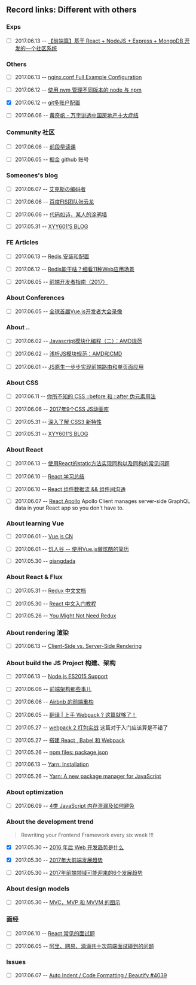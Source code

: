 ## Record links: Different with others


### Exps
- [ ] 2017.06.13 -- [【前端篇】基于 React + NodeJS + Express + MongoDB 开发的一个社区系统](http://react-china.org/t/react-nodejs-express-mongodb/10928)



### Others
- [ ] 2017.06.13 -- [nginx.conf Full Example Configuration](https://www.nginx.com/resources/wiki/start/topics/examples/full/)
- [ ] 2017.06.12 -- [使用 nvm 管理不同版本的 node 与 npm](http://bubkoo.com/2017/01/08/quick-tip-multiple-versions-node-nvm/)
- [x] 2017.06.12 -- [git多账户配置](https://www.zybuluo.com/muyanfeixiang/note/45143)
- [ ] 2017.06.06 -- [黄奇帆 - 万字讲透中国房地产十大症结](https://zhuanlan.zhihu.com/p/27187465)


### Community 社区
- [ ] 2017.06.06 -- [前段早读课](http://www.zaoduke.net/)
- [ ] 2017.06.05 -- [掘金](https://juejin.im/) github 账号


### Someones's blog
- [ ] 2017.06.07 -- [艾克斯の编码者](https://xcoder.in/)
- [ ] 2017.06.06 -- [百度FIS团队张云龙](https://github.com/fouber/blog/)
- [ ] 2017.06.06 -- [代码如诗，某人的涂鸦墙](https://lingmissing.github.io/)
- [ ] 2017.05.31 -- [XYY601'S BLOG](http://xyy601-blog.logdown.com/)


### FE Articles
- [ ] 2017.06.13 -- [Redis 安装和配置](https://github.com/judasn/Linux-Tutorial/blob/master/Redis-Install-And-Settings.md)
- [ ] 2017.06.12 -- [Redis能干啥？细看11种Web应用场景](http://os.51cto.com/art/201107/278292.htm)
- [ ] 2017.06.05 -- [前端开发者指南（2017）](https://juejin.im/post/592faca42f301e006bc791e0)


### About Conferences
- [ ] 2017.06.05 -- [全球首届Vue.js开发者大会录像](https://vue.w3ctech.com/#schedule)


### About ..
- [ ] 2017.06.02 -- [Javascript模块化编程（二）：AMD规范](http://www.ruanyifeng.com/blog/2012/10/asynchronous_module_definition.html)
- [ ] 2017.06.02 -- [浅析JS模块规范：AMD和CMD](http://ghmagical.com/article/page/id/N7VY7Hg4TlgW%E5%BC%82%E6%AD%A5%E6%A8%A1%E5%9D%97%E5%AE%9A%E4%B9%89Common%20Module%20Definition)
- [ ] 2017.06.01 -- [JS原生一步步实现前端路由和单页面应用](https://segmentfault.com/a/1190000007422616)


### About CSS
- [ ] 2017.06.11 -- [你所不知的 CSS ::before 和 ::after 伪元素用法](http://blog.dimpurr.com/css-before-after/)
- [ ] 2017.06.06 -- [2017年9个CSS JS动画库](https://www.sitepoint.com/our-top-9-animation-libraries/)
- [ ] 2017.05.31 -- [深入了解 CSS3 新特性](https://www.ibm.com/developerworks/cn/web/1202_zhouxiang_css3/index.html)
- [ ] 2017.05.31 -- [XYY601'S BLOG](http://xyy601-blog.logdown.com/)


### About React
- [ ] 2017.06.13 -- [使用React的static方法实现同构以及同构的常见问题](http://blog.csdn.net/liangklfang/article/details/72853108)
- [ ] 2017.06.10 -- [React 学习总结](http://www.jianshu.com/p/1ca3fe9784cc)
- [ ] 2017.06.10 -- [React 组件数据流 && 组件间沟通](https://segmentfault.com/a/1190000006831820)
- [ ] 2017.06.07 -- [React Apollo](http://dev.apollodata.com/react/) Apollo Client manages server-side GraphQL data in your React app so you don't have to.


### About learning Vue
- [ ] 2017.06.01 -- [Vue.js CN](https://cn.vuejs.org/v2/guide/comparison.html)
- [ ] 2017.06.01 -- [饥人谷 -- 使用Vue.js做炫酷的简历](https://jirengu.com/app/watch/1559/1?vsum=1)
- [ ] 2017.05.30 -- [qiangdada](https://my.oschina.net/qiangdada/home)


### About React & Flux
- [ ] 2017.05.31 -- [Redux 中文文档](http://cn.redux.js.org/)
- [ ] 2017.05.30 -- [React 中文入门教程](https://hulufei.gitbooks.io/react-tutorial/content/redux-basic.html)
- [ ] 2017.05.26 -- [You Might Not Need Redux](https://medium.com/@dan_abramov/you-might-not-need-redux-be46360cf367)


### About rendering 渲染
- [ ] 2017.06.13 -- [Client-Side vs. Server-Side Rendering](http://openmymind.net/2012/5/30/Client-Side-vs-Server-Side-Rendering/)

### About build the JS Project 构建、架构
- [ ] 2017.06.13 -- [Node.js ES2015 Support](http://node.green/)
- [ ] 2017.06.06 -- [前端架构那些事儿](http://kb.cnblogs.com/page/210101/)
- [ ] 2017.06.06 -- [Airbnb 的前端重构](https://juejin.im/post/592e3af8ac502e006c9c3f1f)
- [ ] 2017.06.05 -- [翻译 | 上手 Webpack ? 这篇就够了！](https://juejin.im/post/58ef0c43570c3500561b9a94)
- [ ] 2017.05.27 -- [webpack 2 打包实战](https://zhuanlan.zhihu.com/p/27046322) 这篇对于入门应该算是不错了
- [ ] 2017.05.27 -- [搭建 React , Babel 和 Webpack](http://fuxiaohei.me/2016/5/5/react-babel-webpack-start.html)
- [ ] 2017.05.26 -- [npm files: package.json](https://docs.npmjs.com/files/package.json)
- [ ] 2017.06.13 -- [Yarn: Installation](https://yarnpkg.com/lang/en/docs/install/)
- [ ] 2017.05.26 -- [Yarn: A new package manager for JavaScript](https://code.facebook.com/posts/1840075619545360)


### About optimization
- [ ] 2017.06.09 -- [4类 JavaScript 内存泄漏及如何避免](https://jinlong.github.io/2016/05/01/4-Types-of-Memory-Leaks-in-JavaScript-and-How-to-Get-Rid-Of-Them/)



### About the development trend
> Rewriting your Frontend Framework every six week !!!

- [x] 2017.05.30 -- [2016 年后 Web 开发趋势是什么](http://yafeilee.me/blogs/86)
- [x] 2017.05.30 -- [2017年大前端发展趋势](http://www.jianshu.com/p/0b1b930fd6f8)
- [ ] 2017.05.30 -- [2017年前端领域可能迎来的6个发展趋势 ](http://blog.sina.com.cn/s/blog_69b7d63a0102x82x.html)


### About design models
- [ ] 2017.05.30 -- [MVC，MVP 和 MVVM 的图示](http://www.ruanyifeng.com/blog/2015/02/mvcmvp_mvvm.html)


### 面经
- [ ] 2017.06.10 -- [React 常见的面试题](https://yuhongjun.github.io/tech/2017/04/21/React-%E5%B8%B8%E8%A7%81%E7%9A%84%E9%9D%A2%E8%AF%95%E9%A2%98.html)
- [ ] 2017.06.05 -- [阿里、网易、滴滴共十次前端面试碰到的问题](https://juejin.im/post/59316e682f301e0058378558)


### Issues
- [ ] 2017.06.07 -- [Auto Indent / Code Formatting / Beautify #4039](https://github.com/Microsoft/vscode/issues/4039)

